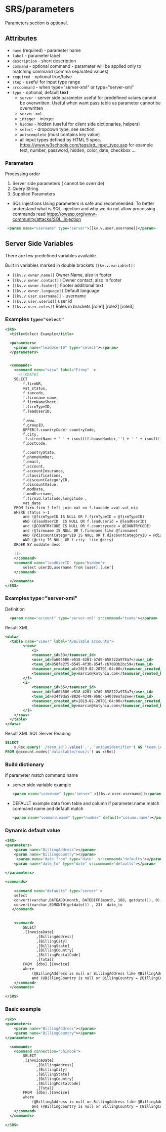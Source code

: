 # SRS/parameters

Parameters section is optional.

## Attributes

- `name` (required) - parameter name
- `label` - parameter label
- `description` - short description
- `command` - optional command - parameter will be applied only to matching command (comma separated values)
- `required` - optional true/false
- `step` - useful for input type range
- `srccommand` - when type="server-xml"  or type="server-xml"
- `type` - optional, default **text** 
  - `server` - server side parameter useful for predefined values cannot be overwritten.
     Useful when want pass table as parameter  cannot be overwritten
  - `server-xml`  
  - `integer` - integer
  - `hidden` - hidden (useful for client side dictionaries, helpers)
  - `select` - dropdown type, see section
  - `autocomplete`  (must contains key value)
  - all input types defined by HTML 5 spec. https://www.w3schools.com/tags/att_input_type.asp for example
  text, number, password, hidden, color, date, checkbox ...



### Parameters

Processing order 

1. Server side parameters ( cannot be override)
2. Query String
3. Supplied Parameters

- SQL injections Using parameters is safe  and recommended.
To better understand what is SQL injection and why we do not allow processing commands read
https://owasp.org/www-community/attacks/SQL_Injection

``` xml
 <param name="username" type="server">[[kv.v.user.username]]</param>
```

## Server Side Variables

There are few predefined variables available.

Built in variables marked in double brackets  `[[kv.v.variable1]]`

- `[[kv.v.owner.name]]` Owner Name, also in footer
- `[[kv.v.owner.contact]]` Owner contact, also in footer
- `[[kv.v.owner.footer]]` Footer additional text
- `[[kv.v.owner.language]]` Default language
- `[[kv.v.user.username]]` - username
- `[[kv.v.user.userid]]` user id
- `[[kv.v.user.roles]]` Roles in brackets [role1] [role2] [role3]



### Examples `type="select"` 

```xml
<SRS>
  <title>Select Example</title>

  <parameters>
    <param name="leadUserID" type="select"></param>
  </parameters>


  <commands>
    <command name="view" label="Firmy"  >
      <![CDATA[
	SELECT  
		f.firmNR, 
		vat_status,
		f.taxcode,
		f.firmname name, 
		f.firmNameShort, 
		f.firmTypeID, 
		f.leadUserID, 
	
		f.www, 
		f.groupID, 
		UPPER(f.countryCode) countryCode, 	
 		f.city, 
 		 f.streetName + ' ' + isnull(f.houseNumber,'') + ' ' + isnull(f.flatNumber,'')  streetName,
		f.postCode,

		f.countryState,
		f.phoneNumber, 
		f.email, 
		f.account, 
		f.accountInsurance,
		f.classifications, 
		f.discountCategoryID, 
		f.discountValue,
		f.modDate, 
		f.modUsername,
		f.firmid,latitude,longitude	,
		vat_date
	FROM firm.firm f left join vat on f.taxcode =vat.vat_nip
	WHERE status >-1
		and (@firmTypeID IS NULL OR f.firmTypeID = @firmTypeID)
		AND (@leadUserID  IS NULL OR f.leaduserid = @leadUserID)
		and (@COUNTRYCODE IS NULL OR f.countrycode = @COUNTRYCODE)
		and (@firmname IS NULL OR f.firmname like @firmname)
		AND (@discountCategoryID IS NULL OR f.discountCategoryID = @discountCategoryID)
		AND (@city IS NULL OR f.city  like @city)
	ORDER BY moddate desc 
	  
	]]>
    </command>
    <command name="leadUserID" type="hidden"> 
     	select userID,username from [user].[user]
    </command>

  </commands>
</SRS>
```


### Examples type="server-xml"

Definition
```xml
  <param name="account" type="server-xml" srccommand="teams"></param>
```

Result XML

``` xml
<data>
  <table name="view7" label="Available accounts">
    	<rows>
    		<i>
			<teamuser_id>53</teamuser_id>
			<user_id>3a604586-e518-4261-b7d9-658722a978a7</user_id>
			<team_id>058fe275-6545-4f3b-854f-cb7093b2bc59</team_id>
			<teamuser_created_at>2019-02-20T01:04:00</teamuser_created_at>
			<teamuser_created_by>marcin@kotynia.com</teamuser_created_by>
		</i>
		<i>
			<teamuser_id>55</teamuser_id>
			<user_id>3a604586-e518-4261-b7d9-658722a978a7</user_id>
			<team_id>e34f9da5-8820-4248-9b8c-a4038eafa2ee</team_id>
			<teamuser_created_at>2019-02-20T01:04:00</teamuser_created_at>
			<teamuser_created_by>marcin@kotynia.com</teamuser_created_by>
		</i>
	</rows>
  </table>
</data>
```

Result XML SQL Server Reading

``` sql
SELECT
    x.Rec.query('./team_id').value('.', 'uniqueidentifier') AS 'team_id'
FROM @account.nodes('data/table/rows/i') as x(Rec)
```





### Build dictionary


  if parameter match command name 
  - server side  variable example
    ```xml
    <param name="username" type="server" >[[kv.v.user.username]]</param>
    ```
 - DEFAULT example data from table and column
  if parameter.name match command name and default match 
    ```xml
    <param name="command.name" type="number" default="column.name"></param>
    ```



### Dynamic default value

```xml
<SRS>  
<parameters>
	<param name="BillingAddress"></param>
	<param name="BillingCountry"></param>
     <param name="date_from" type="date"  srccommand="defaults"></param>
    <param name="date_to" type="date" srccommand="defaults"></param>
    
</parameters>

<commands>
	
	<command name="defaults" type="server" >
	select 
	convert(varchar,DATEADD(month, DATEDIFF(month, 180, getdate()), 0), 23)  date_from,
	convert(varchar,EOMONTH(getdate()) , 23)  date_to
   </command>

      
	<command>
  		SELECT 
		,[InvoiceDate]
			  ,[BillingAddress]
			  ,[BillingCity]
			  ,[BillingState]
			  ,[BillingCountry]
			  ,[BillingPostalCode]
			  ,[Total]
		FROM  [dbo].[Invoice]
		where  
			(@BillingAddress is null or BillingAddress like @BillingAddress)
			and (@BillingCountry is null or BillingCountry = @BillingCountry)
	</command>
  </commands>
  
</SRS>


```






### Basic example

``` xml
<SRS>  
<parameters>
	<param name="BillingAddress"></param>
	<param name="BillingCountry"></param>
</parameters>

  <commands>
	<command connection="Chinook">
  		SELECT 
		,[InvoiceDate]
			  ,[BillingAddress]
			  ,[BillingCity]
			  ,[BillingState]
			  ,[BillingCountry]
			  ,[BillingPostalCode]
			  ,[Total]
		FROM  [dbo].[Invoice]
		where  
			(@BillingAddress is null or BillingAddress like @BillingAddress)
			and (@BillingCountry is null or BillingCountry = @BillingCountry)
	</command>
  </commands>
  
</SRS>
```


